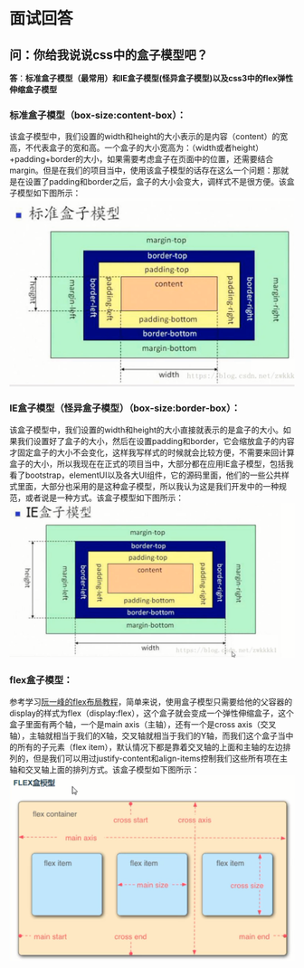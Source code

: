 # 面试回答
## 问：你给我说说css中的盒子模型吧？
**答**：**标准盒子模型（最常用）**和**IE盒子模型(怪异盒子模型)**以及css3中的**flex弹性伸缩盒子模型**
### 标准盒子模型（box-size:content-box）：
该盒子模型中，我们设置的width和height的大小表示的是内容（content）的宽高，不代表盒子的宽和高。一个盒子的大小宽高为：（width或者height）+padding+border的大小，如果需要考虑盒子在页面中的位置，还需要结合margin。但是在我们的项目当中，使用该盒子模型的话存在这么一个问题：那就是在设置了padding和border之后，盒子的大小会变大，调样式不是很方便。该盒子模型如下图所示：
![标准盒子模型](../img/标准盒子模型图.png "标准盒子模型图")
### IE盒子模型（怪异盒子模型）（box-size:border-box）：
该盒子模型中，我们设置的width和height的大小直接就表示的是盒子的大小。如果我们设置好了盒子的大小，然后在设置padding和border，它会缩放盒子的内容才固定盒子的大小不会变化，这样我写样式的时候就会比较方便，不需要来回计算盒子的大小，所以我现在在正式的项目当中，大部分都在应用IE盒子模型，包括我看了bootstrap，elementUI以及各大UI组件，它的源码里面，他们的一些公共样式里面，大部分也采用的是这种盒子模型，所以我认为这是我们开发中的一种规范，或者说是一种方式。该盒子模型如下图所示：
![IE盒子模型](../img/IE盒子模型图.png "IE盒子模型图")
### flex盒子模型：
参考学习[阮一峰的flex布局教程](http://www.ruanyifeng.com/blog/2015/07/flex-grammar.html)，简单来说，使用盒子模型只需要给他的父容器的display的样式为flex（display:flex），这个盒子就会变成一个弹性伸缩盒子，这个盒子里面有两个轴，一个是main axis（主轴），还有一个是cross axis（交叉轴），主轴就相当于我们的X轴，交叉轴就相当于我们的Y轴，而我们这个盒子当中的所有的子元素（flex item），默认情况下都是靠着交叉轴的上面和主轴的左边排列的，但是我们可以用过justify-content和align-items控制我们这些所有项在主轴和交叉轴上面的排列方式。该盒子模型如下图所示：
![flex盒子模型图](../img/flex盒子模型图.png "flex盒子模型图")


